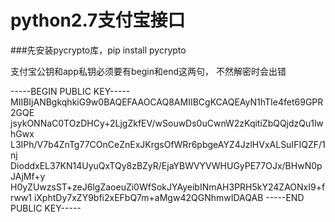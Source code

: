 # python2.7支付宝接口

###先安装pycrypto库，pip install pycrypto

支付宝公钥和app私钥必须要有begin和end这两句，
不然解密时会出错

-----BEGIN PUBLIC KEY-----
MIIBIjANBgkqhkiG9w0BAQEFAAOCAQ8AMIIBCgKCAQEAyN1hTIe4fet69GPR2GQE
jsykONNaC0TOzDHCy+2LjgZkfEV/wSouwDs0uCwnW2zKqitiZbQQjdzQu1lwhGwx
L3IPh/V7b4ZnTg77COnCeZnExJKrgsOfWRr6pbgeAYZ4JzlHVxALSuIFIQZF/1nj
DioddxEL37KN14UyuQxTQy8zBZyR/EjaYBWVYVWHUGyPE77OJx/BHwN0pJAjMf+y
H0yZUwzsST+zeJ6lgZaoeuZi0WfSokJYAyeibINmAH3PRH5kY24ZAONxI9+frww1
iXphtDy7xZY9bfi2xEFbQ7m+aMgw42QGNhmwIDAQAB
-----END PUBLIC KEY-----
